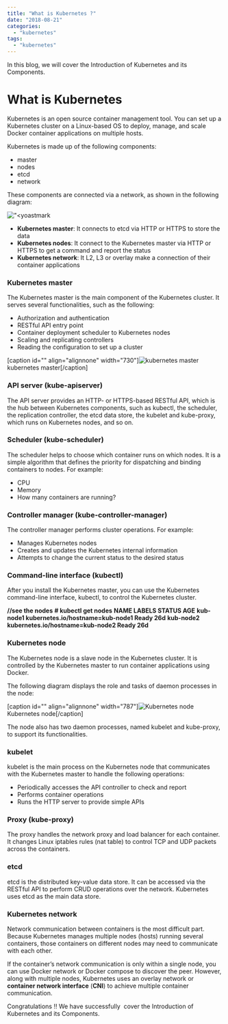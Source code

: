 ```yaml
---
title: "What is Kubernetes ?"
date: "2018-08-21"
categories: 
  - "kubernetes"
tags: 
  - "kubernetes"
---
```


In this blog, we will cover the Introduction of Kubernetes and its Components.

# What is Kubernetes

Kubernetes is an open source container management tool. You can set up a Kubernetes cluster on a Linux-based OS to deploy, manage, and scale Docker container applications on multiple hosts.

Kubernetes is made up of the following components:

- master
- nodes
- etcd
- network

These components are connected via a network, as shown in the following diagram:

!["<yoastmark](https://cdn-images-1.medium.com/max/800/0*Xo8czSOJAtjuWNPe.jpg)

- **Kubernetes master**: It connects to etcd via HTTP or HTTPS to store the data
- **Kubernetes nodes**: It connect to the Kubernetes master via HTTP or HTTPS to get a command and report the status
- **Kubernetes network**: It L2, L3 or overlay make a connection of their container applications

### Kubernetes master

The Kubernetes master is the main component of the Kubernetes cluster. It serves several functionalities, such as the following:

- Authorization and authentication
- RESTful API entry point
- Container deployment scheduler to Kubernetes nodes
- Scaling and replicating controllers
- Reading the configuration to set up a cluster

\[caption id="" align="alignnone" width="730"\]![kubernetes master](https://cdn-images-1.medium.com/max/800/0*wPman84gL36Ow2OO.jpg) kubernetes master\[/caption\]

### API server (kube-apiserver)

The API server provides an HTTP- or HTTPS-based RESTful API, which is the hub between Kubernetes components, such as kubectl, the scheduler, the replication controller, the etcd data store, the kubelet and kube-proxy, which runs on Kubernetes nodes, and so on.

### Scheduler (kube-scheduler)

The scheduler helps to choose which container runs on which nodes. It is a simple algorithm that defines the priority for dispatching and binding containers to nodes. For example:

- CPU
- Memory
- How many containers are running?

### Controller manager (kube-controller-manager)

The controller manager performs cluster operations. For example:

- Manages Kubernetes nodes
- Creates and updates the Kubernetes internal information
- Attempts to change the current status to the desired status

### Command-line interface (kubectl)

After you install the Kubernetes master, you can use the Kubernetes command-line interface, kubectl, to control the Kubernetes cluster.

**//see the nodes**
**\# kubectl get nodes**
**NAME          LABELS                           STATUS    AGE**
**kub-node1   kubernetes.io/hostname=kub-node1   Ready     26d**
**kub-node2   kubernetes.io/hostname=kub-node2   Ready     26d**

### Kubernetes node

The Kubernetes node is a slave node in the Kubernetes cluster. It is controlled by the Kubernetes master to run container applications using Docker.

The following diagram displays the role and tasks of daemon processes in the node:

\[caption id="" align="alignnone" width="787"\]![Kubernetes node](https://cdn-images-1.medium.com/max/800/0*HbngalQs4iPx7_VK.jpg) Kubernetes node\[/caption\]

The node also has two daemon processes, named kubelet and kube-proxy, to support its functionalities.

### kubelet

kubelet is the main process on the Kubernetes node that communicates with the Kubernetes master to handle the following operations:

- Periodically accesses the API controller to check and report
- Performs container operations
- Runs the HTTP server to provide simple APIs

### Proxy (kube-proxy)

The proxy handles the network proxy and load balancer for each container. It changes Linux iptables rules (nat table) to control TCP and UDP packets across the containers.

### etcd

etcd is the distributed key-value data store. It can be accessed via the RESTful API to perform CRUD operations over the network. Kubernetes uses etcd as the main data store.

### Kubernetes network

Network communication between containers is the most difficult part. Because Kubernetes manages multiple nodes (hosts) running several containers, those containers on different nodes may need to communicate with each other.

If the container’s network communication is only within a single node, you can use Docker network or Docker compose to discover the peer. However, along with multiple nodes, Kubernetes uses an overlay network or **container network interface** (**CNI**) to achieve multiple container communication.

Congratulations !! We have successfully  cover the Introduction of Kubernetes and its Components.

